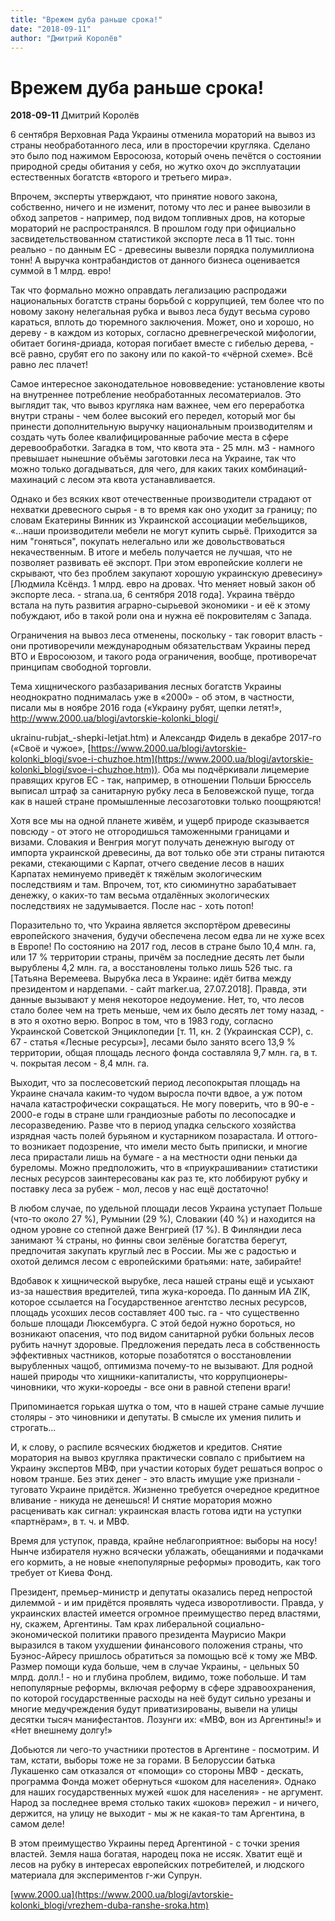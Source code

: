 ```yaml
---
title: "Врежем дуба раньше срока!"
date: "2018-09-11"
author: "Дмитрий Королёв"
---
```


# Врежем дуба раньше срока!

**2018-09-11** Дмитрий Королёв

6 сентября Верховная Рада Украины отменила мораторий на вывоз из страны необработанного леса, или в просторечии кругляка. Сделано это было под нажимом Евросоюза, который очень печётся о состоянии природной среды обитания у себя, но жутко охоч до эксплуатации естественных богатств «второго и третьего мира».

Впрочем, эксперты утверждают, что принятие нового закона, собственно, ничего и не изменит, потому что лес и ранее вывозили в обход запретов - например, под видом топливных дров, на которые мораторий не распространялся. В прошлом году при официально засвидетельствованном статистикой экспорте леса в 11 тыс. тонн реально - по данным ЕС - древесины вывезли порядка полумиллиона тонн! А выручка контрабандистов от данного бизнеса оценивается суммой в 1 млрд. евро!

Так что формально можно оправдать легализацию распродажи национальных богатств страны борьбой с коррупцией, тем более что по новому закону нелегальная рубка и вывоз леса будут весьма сурово караться, вплоть до тюремного заключения. Может, оно и хорошо, но дереву - в каждом из которых, согласно древнегреческой мифологии, обитает богиня-дриада, которая погибает вместе с гибелью дерева, - всё равно, срубят его по закону или по какой-то «чёрной схеме». Всё равно лес плачет!

Самое интересное законодательное нововведение: установление квоты на внутреннее потребление необработанных лесоматериалов. Это выглядит так, что вывоз кругляка нам важнее, чем его переработка внутри страны - чем более высокий его передел, который мог бы принести дополнительную выручку национальным производителям и создать чуть более квалифицированные рабочие места в сфере деревообработки. Загадка в том, что квота эта - 25 млн. м3 - намного превышает нынешние объёмы заготовки леса на Украине, так что можно только догадываться, для чего, для каких таких комбинаций-махинаций с лесом эта квота устанавливается.

Однако и без всяких квот отечественные производители страдают от нехватки древесного сырья - в то время как оно уходит за границу; по словам Екатерины Винник из Украинской ассоциации мебельщиков, «...наши производители мебели не могут купить сырьё. Приходится за ним "гоняться", покупать нелегально или же довольствоваться некачественным. В итоге и мебель получается не лучшая, что не позволяет развивать её экспорт. При этом европейские коллеги не скрывают, что без проблем закупают хорошую украинскую древесину» [Людмила Ксёндз. 1 млрд. евро на дровах. Что меняет новый закон об экспорте леса. - strana.ua, 6 сентября 2018 года]. Украина твёрдо встала на путь развития аграрно-сырьевой экономики - и её к этому побуждают, ибо в такой роли она и нужна её покровителям с Запада.

Ограничения на вывоз леса отменены, поскольку - так говорит власть - они противоречили международным обязательствам Украины перед ВТО и Евросоюзом, и такого рода ограничения, вообще, противоречат принципам свободной торговли.

Тема хищнического разбазаривания лесных богатств Украины неоднократно поднималась уже в «2000» - об этом, в частности, писали мы в ноябре 2016 года («Украину рубят, щепки летят!», http://www.2000.ua/blogi/avtorskie-kolonki_blogi/

ukrainu-rubjat_-shepki-letjat.htm) и Александр Фидель в декабре 2017-го («Своё и чужое», [https://www.2000.ua/blogi/avtorskie-kolonki_blogi/svoe-i-chuzhoe.htm](https://www.2000.ua/blogi/avtorskie-kolonki_blogi/svoe-i-chuzhoe.htm)). Оба мы подчёркивали лицемерие правящих кругов ЕС - так, например, в отношении Польши Брюссель выписал штраф за санитарную рубку леса в Беловежской пуще, тогда как в нашей стране промышленные лесозаготовки только поощряются!

Хотя все мы на одной планете живём, и ущерб природе сказывается повсюду - от этого не отгородишься таможенными границами и визами. Словакия и Венгрия могут получать денежную выгоду от импорта украинской древесины, да вот только обе эти страны питаются реками, стекающими с Карпат, отчего сведение лесов в наших Карпатах неминуемо приведёт к тяжёлым экологическим последствиям и там. Впрочем, тот, кто сиюминутно зарабатывает денежку, о каких-то там весьма отдалённых экологических последствиях не задумывается. После нас - хоть потоп!

Поразительно то, что Украина является экспортёром древесины европейского значения, будучи обеспечена лесом едва ли не хуже всех в Европе! По состоянию на 2017 год, лесов в стране было 10,4 млн. га, или 17 % территории страны, причём за последние десять лет были вырублены 4,2 млн. га, а восстановлены только лишь 526 тыс. га [Татьяна Веремеева. Вырубка леса в Украине: идёт битва между президентом и нардепами. - сайт marker.ua, 27.07.2018]. Правда, эти данные вызывают у меня некоторое недоумение. Нет, то, что лесов стало более чем на треть меньше, чем их было десять лет тому назад, - в это я охотно верю. Вопрос в том, что в 1983 году, согласно Украинской Советской Энциклопедии [т. 11, кн. 2 (Украинская ССР), с. 67 - статья «Лесные ресурсы»], лесами было занято всего 13,9 % территории, общая площадь лесного фонда составляла 9,7 млн. га, в т. ч. покрытая лесом - 8,4 млн. га.

Выходит, что за послесоветский период лесопокрытая площадь на Украине сначала каким-то чудом выросла почти вдвое, а уж потом начала катастрофически сокращаться. Не могу поверить, что в 90-е - 2000-е годы в стране шли грандиозные работы по лесопосадке и лесоразведению. Разве что в период упадка сельского хозяйства изрядная часть полей бурьяном и кустарником позарастала. И оттого-то возникает подозрение, что имели место быть приписки, и многие леса прирастали лишь на бумаге - а на местности одни пеньки да буреломы. Можно предположить, что в «приукрашивании» статистики лесных ресурсов заинтересованы как раз те, кто лоббируют рубку и поставку леса за рубеж - мол, лесов у нас ещё достаточно!

В любом случае, по удельной площади лесов Украина уступает Польше (что-то около 27 %), Румынии (29 %), Словакии (40 %) и находится на одном уровне со степной даже Венгрией (17 %). В Финляндии леса занимают ¾ страны, но финны свои зелёные богатства берегут, предпочитая закупать круглый лес в России. Мы же с радостью и охотой делимся лесом с европейскими братьями: нате, забирайте!

Вдобавок к хищнической вырубке, леса нашей страны ещё и усыхают из-за нашествия вредителей, типа жука-короеда. По данным ИА ZIK, которое ссылается на Государственное агентство лесных ресурсов, площадь усохших лесов составляет 400 тыс. га - что существенно больше площади Люксембурга. С этой бедой нужно бороться, но возникают опасения, что под видом санитарной рубки больных лесов рубить начнут здоровые. Предложения передать леса в собственность эффективных частников, которые позаботятся о восстановлении вырубленных чащоб, оптимизма почему-то не вызывают. Для родной нашей природы что хищники-капиталисты, что коррупционеры-чиновники, что жуки-короеды - все они в равной степени враги!

Припоминается горькая шутка о том, что в нашей стране самые лучшие столяры - это чиновники и депутаты. В смысле их умения пилить и строгать...

И, к слову, о распиле всяческих бюджетов и кредитов. Снятие моратория на вывоз кругляка практически совпало с прибытием на Украину экспертов МВФ, при участии которых будет решаться вопрос о новом транше. Без этих денег - это власть имущие уже признали - туговато Украине придётся. Жизненно требуется очередное кредитное вливание - никуда не денешься! И снятие моратория можно расценивать как сигнал: украинская власть готова идти на уступки «партнёрам», в т. ч. и МВФ.

Время для уступок, правда, крайне неблагоприятное: выборы на носу! Нынче избирателя нужно всячески ублажать, обещаниями и подачками его кормить, а не новые «непопулярные реформы» проводить, как того требует от Киева Фонд.

Президент, премьер-министр и депутаты оказались перед непростой дилеммой - и им придётся проявлять чудеса изворотливости. Правда, у украинских властей имеется огромное преимущество перед властями, ну, скажем, Аргентины. Там крах либеральной социально-экономической политики правого президента Маурисио Макри выразился в таком ухудшении финансового положения страны, что Буэнос-Айресу пришлось обратиться за помощью всё к тому же МВФ. Размер помощи куда больше, чем в случае Украины, - цельных 50 млрд. долл.! - но и глубина проблем, видимо, тоже побольше. И там непопулярные реформы, включая реформу в сфере здравоохранения, по которой государственные расходы на неё будут сильно урезаны и многие медучреждения будут приватизированы, вывели на улицы десятки тысяч манифестантов. Лозунги их: «МВФ, вон из Аргентины!» и «Нет внешнему долгу!»

Добьются ли чего-то участники протестов в Аргентине - посмотрим. И там, кстати, выборы тоже не за горами. В Белоруссии батька Лукашенко сам отказался от «помощи» со стороны МВФ - дескать, программа Фонда может обернуться «шоком для населения». Однако для наших государственных мужей «шок для населения» - не аргумент. Народ за последнее время столько таких «шоков» пережил - и ничего, держится, на улицу не выходит - мы ж не какая-то там Аргентина, в самом деле!

В этом преимущество Украины перед Аргентиной - с точки зрения властей. Земля наша богатая, народец пока не иссяк. Хватит ещё и лесов на рубку в интересах европейских потребителей, и людского материала для экспериментов г-жи Супрун.

[www.2000.ua](https://www.2000.ua/blogi/avtorskie-kolonki_blogi/vrezhem-duba-ranshe-sroka.htm)